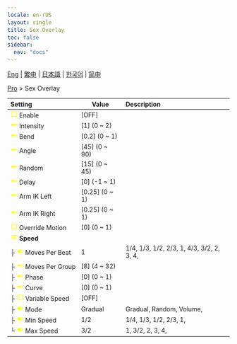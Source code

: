 ```yaml
---
locale: en-rUS
layout: single
title: Sex Overlay
toc: false
sidebar:
  nav: "docs"
---
```

[Eng](/dancexr/menu/2025.4/actor/sex_overlay) | [繁中](/tw/dancexr/menu/2025.4/actor/sex_overlay) | [日本語](/jp/dancexr/menu/2025.4/actor/sex_overlay) | [한국어](/kr/dancexr/menu/2025.4/actor/sex_overlay) | [简中](/zh/dancexr/menu/2025.4/actor/sex_overlay)

[Pro](../menu#Pro) > Sex Overlay



| Setting | Value | Description |
| :--- | --- | :--- |
|<nobr>![check_off icon](/images/icon/ic_check_off.png) Enable</nobr>| [OFF] | 
|<nobr>![slider icon](/images/icon/ic_slider.png) Intensity</nobr>| [1] (0 ~ 2) | 
|<nobr>![slider icon](/images/icon/ic_slider.png) Bend</nobr>| [0.2] (0 ~ 1) | 
|<nobr>![slider icon](/images/icon/ic_slider.png) Angle</nobr>| [45] (0 ~ 90) | 
|<nobr>![slider icon](/images/icon/ic_slider.png) Random</nobr>| [15] (0 ~ 45) | 
|<nobr>![slider icon](/images/icon/ic_slider.png) Delay</nobr>| [0] (-1 ~ 1) | 
|<nobr>![slider icon](/images/icon/ic_slider.png) Arm IK Left</nobr>| [0.25] (0 ~ 1) | 
|<nobr>![slider icon](/images/icon/ic_slider.png) Arm IK Right</nobr>| [0.25] (0 ~ 1) | 
|<nobr>![check_off icon](/images/icon/ic_check_off.png) Override Motion</nobr>| [0] (0 ~ 1) | 
|<nobr>![tune icon](/images/icon/ic_tune.png) <b>Speed</b></nobr>| | 
|<nobr>├&nbsp;![toggle_on icon](/images/icon/ic_toggle_on.png) Moves Per Beat</nobr>| 1 | 1/4, 1/3, 1/2, 2/3, 1, 4/3, 3/2, 2, 3, 4, 
|<nobr>├&nbsp;![slider icon](/images/icon/ic_slider.png) Moves Per Group</nobr>| [8] (4 ~ 32) | 
|<nobr>├&nbsp;![slider icon](/images/icon/ic_slider.png) Phase</nobr>| [0] (0 ~ 1) | 
|<nobr>├&nbsp;![slider icon](/images/icon/ic_slider.png) Curve</nobr>| [0] (0 ~ 1) | 
|<nobr>├&nbsp;![check_off icon](/images/icon/ic_check_off.png) Variable Speed</nobr>| [OFF] | 
|<nobr>├&nbsp;![toggle_on icon](/images/icon/ic_toggle_on.png) Mode</nobr>| Gradual | Gradual, Random, Volume, 
|<nobr>├&nbsp;![toggle_on icon](/images/icon/ic_toggle_on.png) Min Speed</nobr>| 1/2 | 1/4, 1/3, 1/2, 2/3, 1, 
|<nobr>└&nbsp;![toggle_on icon](/images/icon/ic_toggle_on.png) Max Speed</nobr>| 3/2 | 1, 3/2, 2, 3, 4, 
